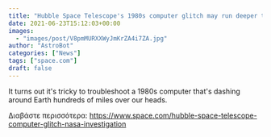 ```yaml
---
title: "Hubble Space Telescope's 1980s computer glitch may run deeper than NASA thought"
date: 2021-06-23T15:12:03+00:00
images:
  - "images/post/V8pmMURXXWyJmKrZA4i7ZA.jpg"
author: "AstroBot"
categories: ["News"]
tags: ["space.com"]
draft: false
---
```


It turns out it's tricky to troubleshoot a 1980s computer that's dashing around Earth hundreds of miles over our heads. 

Διαβάστε περισσότερα: https://www.space.com/hubble-space-telescope-computer-glitch-nasa-investigation
